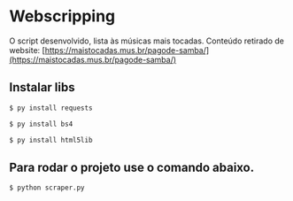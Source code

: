 # Webscripping

O script desenvolvido, lista às músicas mais tocadas.
Conteúdo retirado de website:
 [https://maistocadas.mus.br/pagode-samba/](https://maistocadas.mus.br/pagode-samba/)


## Instalar libs
```python
$ py install requests
```

```python
$ py install bs4
```

```python
$ py install html5lib
```
## Para rodar o projeto use o comando abaixo.

```python
$ python scraper.py
```

